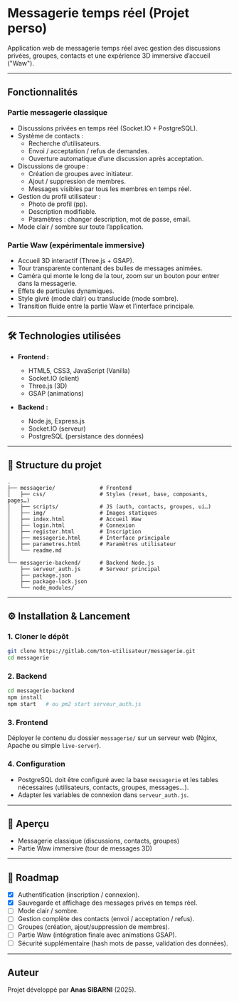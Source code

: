 # Messagerie temps réel (Projet perso)

Application web de messagerie temps réel avec gestion des discussions privées, groupes, contacts et une expérience 3D immersive d’accueil ("Waw").

---

## Fonctionnalités

### Partie messagerie classique
- Discussions privées en temps réel (Socket.IO + PostgreSQL).
- Système de contacts :
  - Recherche d’utilisateurs.
  - Envoi / acceptation / refus de demandes.
  - Ouverture automatique d’une discussion après acceptation.
- Discussions de groupe :
  - Création de groupes avec initiateur.
  - Ajout / suppression de membres.
  - Messages visibles par tous les membres en temps réel.
- Gestion du profil utilisateur :
  - Photo de profil (pp).
  - Description modifiable.
  - Paramètres : changer description, mot de passe, email.
- Mode clair / sombre sur toute l’application.

### Partie Waw (expérimentale immersive)
- Accueil 3D interactif (Three.js + GSAP).
- Tour transparente contenant des bulles de messages animées.
- Caméra qui monte le long de la tour, zoom sur un bouton pour entrer dans la messagerie.
- Effets de particules dynamiques.
- Style givré (mode clair) ou translucide (mode sombre).
- Transition fluide entre la partie Waw et l’interface principale.

---

## 🛠️ Technologies utilisées

- **Frontend :**
  - HTML5, CSS3, JavaScript (Vanilla)
  - Socket.IO (client)
  - Three.js (3D)
  - GSAP (animations)
  
- **Backend :**
  - Node.js, Express.js
  - Socket.IO (serveur)
  - PostgreSQL (persistance des données)

---

## 📂 Structure du projet

```
.
├── messagerie/              # Frontend
│   ├── css/                 # Styles (reset, base, composants, pages…)
│   ├── scripts/             # JS (auth, contacts, groupes, ui…)
│   ├── img/                 # Images statiques
│   ├── index.html           # Accueil Waw
│   ├── login.html           # Connexion
│   ├── register.html        # Inscription
│   ├── messagerie.html      # Interface principale
│   ├── parametres.html      # Paramètres utilisateur
│   └── readme.md
│
└── messagerie-backend/      # Backend Node.js
    ├── serveur_auth.js      # Serveur principal
    ├── package.json
    ├── package-lock.json
    └── node_modules/
```

---

## ⚙️ Installation & Lancement

### 1. Cloner le dépôt
```bash
git clone https://gitlab.com/ton-utilisateur/messagerie.git
cd messagerie
```

### 2. Backend
```bash
cd messagerie-backend
npm install
npm start   # ou pm2 start serveur_auth.js
```

### 3. Frontend
Déployer le contenu du dossier `messagerie/` sur un serveur web (Nginx, Apache ou simple `live-server`).

### 4. Configuration
- PostgreSQL doit être configuré avec la base `messagerie` et les tables nécessaires (utilisateurs, contacts, groupes, messages…).
- Adapter les variables de connexion dans `serveur_auth.js`.

---

## 📸 Aperçu

- Messagerie classique (discussions, contacts, groupes)
- Partie Waw immersive (tour de messages 3D)

---

## 📌 Roadmap

- [x] Authentification (inscription / connexion).
- [x] Sauvegarde et affichage des messages privés en temps réel.
- [ ] Mode clair / sombre.
- [ ] Gestion complète des contacts (envoi / acceptation / refus).
- [ ] Groupes (création, ajout/suppression de membres).
- [ ] Partie Waw (intégration finale avec animations GSAP).
- [ ] Sécurité supplémentaire (hash mots de passe, validation des données).

---

## Auteur
Projet développé par **Anas SIBARNI** (2025).  
